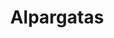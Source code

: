 ---
title: Alpargatas
layout: section
categories:
  - title: Cuñas
    filter: /alpargatas/
    description: Cuñas suuuper molonas

  - title: Alpargatas planas
    filter: cuña
    description: Tambien mola mucha ir sin cuñas...
---